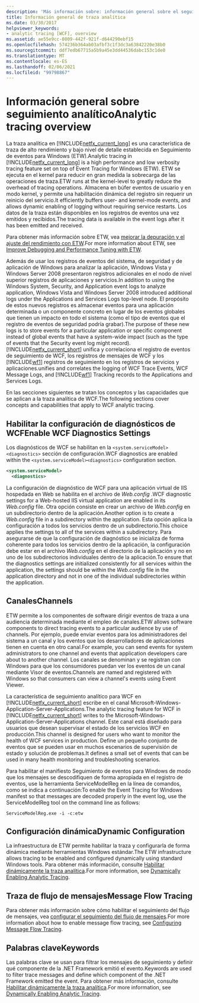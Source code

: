 ```yaml
---
description: 'Más información sobre: información general sobre el seguimiento analítico'
title: Información general de traza analítica
ms.date: 03/30/2017
helpviewer_keywords:
- analytic tracing [WCF], overview
ms.assetid: ae55e9cc-0809-442f-921f-d644290ebf15
ms.openlocfilehash: 574236b364ab03afbf3c1f3dc3a63842220e38b0
ms.sourcegitcommit: ddf7edb67715a5b9a45e3dd44536dabc153c1de0
ms.translationtype: MT
ms.contentlocale: es-ES
ms.lasthandoff: 02/06/2021
ms.locfileid: "99798867"
---
```

# <a name="analytic-tracing-overview"></a><span data-ttu-id="7a54b-103">Información general sobre seguimiento analítico</span><span class="sxs-lookup"><span data-stu-id="7a54b-103">Analytic tracing overview</span></span>

<span data-ttu-id="7a54b-104">La traza analítica en [!INCLUDE[netfx_current_long](../../../../../includes/netfx-current-long-md.md)] es una característica de traza de alto rendimiento y bajo nivel de detalle establecida en Seguimiento de eventos para Windows (ETW).</span><span class="sxs-lookup"><span data-stu-id="7a54b-104">Analytic tracing in [!INCLUDE[netfx_current_long](../../../../../includes/netfx-current-long-md.md)] is a high performance and low verbosity tracing feature set on top of Event Tracing for Windows (ETW).</span></span> <span data-ttu-id="7a54b-105">ETW se ejecuta en el kernel para reducir en gran medida la sobrecarga de las operaciones de traza.</span><span class="sxs-lookup"><span data-stu-id="7a54b-105">ETW runs at the kernel-level to greatly reduce the overhead of tracing operations.</span></span> <span data-ttu-id="7a54b-106">Almacena en búfer eventos de usuario y en modo kernel, y permite una habilitación dinámica del registro sin requerir un reinicio del servicio.</span><span class="sxs-lookup"><span data-stu-id="7a54b-106">It efficiently buffers user- and kernel-mode events, and allows dynamic enabling of logging without requiring service restarts.</span></span> <span data-ttu-id="7a54b-107">Los datos de la traza están disponibles en los registros de eventos una vez emitidos y recibidos.</span><span class="sxs-lookup"><span data-stu-id="7a54b-107">The tracing data is available in the event logs after it has been emitted and received.</span></span>

<span data-ttu-id="7a54b-108">Para obtener más información sobre ETW, vea [mejorar la depuración y el ajuste del rendimiento con ETW](/archive/msdn-magazine/2007/april/event-tracing-improve-debugging-and-performance-tuning-with-etw).</span><span class="sxs-lookup"><span data-stu-id="7a54b-108">For more information about ETW, see [Improve Debugging and Performance Tuning with ETW](/archive/msdn-magazine/2007/april/event-tracing-improve-debugging-and-performance-tuning-with-etw).</span></span>

 <span data-ttu-id="7a54b-109">Además de usar los registros de eventos del sistema, de seguridad y de aplicación de Windows para analizar la aplicación, Windows Vista y Windows Server 2008 presentaron registros adicionales en el nodo de nivel superior registros de aplicaciones y servicios.</span><span class="sxs-lookup"><span data-stu-id="7a54b-109">In addition to using the Windows System, Security, and Application event logs to analyze application, Windows Vista and Windows Server 2008 introduced additional logs under the Applications and Services Logs top-level node.</span></span> <span data-ttu-id="7a54b-110">El propósito de estos nuevos registros es almacenar eventos para una aplicación determinada o un componente concreto en lugar de los eventos globales que tienen un impacto en todo el sistema (como el tipo de eventos que el registro de eventos de seguridad podría grabar).</span><span class="sxs-lookup"><span data-stu-id="7a54b-110">The purpose of these new logs is to store events for a particular application or specific component instead of global events that have a system-wide impact (such as the type of events that the Security event log might record).</span></span> [!INCLUDE[netfx_current_short](../../../../../includes/netfx-current-short-md.md)] <span data-ttu-id="7a54b-111">unifica y correlaciona el registro de eventos de seguimiento de WCF, los registros de mensajes de WCF y los [!INCLUDE[wf1](../../../../../includes/wf1-md.md)] registros de seguimiento en los registros de servicios y aplicaciones.</span><span class="sxs-lookup"><span data-stu-id="7a54b-111">unifies and correlates the logging of WCF Trace Events, WCF Message Logs, and [!INCLUDE[wf1](../../../../../includes/wf1-md.md)] Tracking records to the Applications and Services Logs.</span></span>

<span data-ttu-id="7a54b-112">En las secciones siguientes se tratan los conceptos y las capacidades que se aplican a la traza analítica de WCF.</span><span class="sxs-lookup"><span data-stu-id="7a54b-112">The following sections cover concepts and capabilities that apply to WCF analytic tracing.</span></span>

## <a name="enable-wcf-diagnostics-settings"></a><span data-ttu-id="7a54b-113">Habilitar la configuración de diagnósticos de WCF</span><span class="sxs-lookup"><span data-stu-id="7a54b-113">Enable WCF Diagnostics Settings</span></span>

<span data-ttu-id="7a54b-114">Los diagnósticos de WCF se habilitan en la `<system.serviceModel><diagnostics>` sección de configuración.</span><span class="sxs-lookup"><span data-stu-id="7a54b-114">WCF diagnostics are enabled within the `<system.serviceModel><diagnostics>` configuration section.</span></span>

```xml
<system.serviceModel>
  <diagnostics>
```

<span data-ttu-id="7a54b-115">La configuración de diagnóstico de WCF para una aplicación virtual de IIS hospedada en Web se habilita en el archivo de *Web.config* .</span><span class="sxs-lookup"><span data-stu-id="7a54b-115">WCF diagnostic settings for a Web-hosted IIS virtual application are enabled in its *Web.config* file.</span></span> <span data-ttu-id="7a54b-116">Otra opción consiste en crear un archivo de *Web.config* en un subdirectorio dentro de la aplicación.</span><span class="sxs-lookup"><span data-stu-id="7a54b-116">Another option is to create a *Web.config* file in a subdirectory within the application.</span></span> <span data-ttu-id="7a54b-117">Esta opción aplica la configuración a todos los servicios dentro de un subdirectorio.</span><span class="sxs-lookup"><span data-stu-id="7a54b-117">This choice applies the settings to all of the services within a subdirectory.</span></span> <span data-ttu-id="7a54b-118">Para asegurarse de que la configuración de diagnóstico se inicializa de forma coherente para todos los servicios dentro de la aplicación, la configuración debe estar en el archivo *Web.config* en el directorio de la aplicación y no en uno de los subdirectorios individuales dentro de la aplicación.</span><span class="sxs-lookup"><span data-stu-id="7a54b-118">To ensure that the diagnostics settings are initialized consistently for all services within the application, the settings should be within the *Web.config* file in the application directory and not in one of the individual subdirectories within the application.</span></span>

## <a name="channels"></a><span data-ttu-id="7a54b-119">Canales</span><span class="sxs-lookup"><span data-stu-id="7a54b-119">Channels</span></span>

<span data-ttu-id="7a54b-120">ETW permite a los componentes de software dirigir eventos de traza a una audiencia determinada mediante el empleo de canales.</span><span class="sxs-lookup"><span data-stu-id="7a54b-120">ETW allows software components to direct tracing events to a particular audience by use of channels.</span></span> <span data-ttu-id="7a54b-121">Por ejemplo, puede enviar eventos para los administradores del sistema a un canal y los eventos que los desarrolladores de aplicaciones tienen en cuenta en otro canal.</span><span class="sxs-lookup"><span data-stu-id="7a54b-121">For example, you can send events for system administrators to one channel and events that application developers care about to another channel.</span></span> <span data-ttu-id="7a54b-122">Los canales se denominan y se registran con Windows para que los consumidores puedan ver los eventos de un canal mediante Visor de eventos.</span><span class="sxs-lookup"><span data-stu-id="7a54b-122">Channels are named and registered with Windows so that consumers can view a channel's events using Event Viewer.</span></span>

 <span data-ttu-id="7a54b-123">La característica de seguimiento analítico para WCF en [!INCLUDE[netfx_current_short](../../../../../includes/netfx-current-short-md.md)] escribe en el canal Microsoft-Windows-Application-Server-Applications.</span><span class="sxs-lookup"><span data-stu-id="7a54b-123">The analytic tracing feature for WCF in [!INCLUDE[netfx_current_short](../../../../../includes/netfx-current-short-md.md)] writes to the Microsoft-Windows-Application-Server-Applications channel.</span></span> <span data-ttu-id="7a54b-124">Este canal está diseñado para usuarios que desean supervisar el estado de los servicios WCF en producción.</span><span class="sxs-lookup"><span data-stu-id="7a54b-124">This channel is designed for users who want to monitor the health of WCF services in production.</span></span> <span data-ttu-id="7a54b-125">Define un pequeño conjunto de eventos que se pueden usar en muchos escenarios de supervisión de estado y solución de problemas.</span><span class="sxs-lookup"><span data-stu-id="7a54b-125">It defines a small set of events that can be used in many health monitoring and troubleshooting scenarios.</span></span>

 <span data-ttu-id="7a54b-126">Para habilitar el manifiesto Seguimiento de eventos para Windows de modo que los mensajes se descodifiquen de forma apropiada en el registro de eventos, use la herramienta ServiceModelReg en la línea de comandos, como se indica a continuación:</span><span class="sxs-lookup"><span data-stu-id="7a54b-126">To enable the Event Tracing for Windows manifest so that messages are decoded properly in the event log, use the ServiceModelReg tool on the command line as follows:</span></span>

 `ServiceModelReg.exe -i -c:etw`

## <a name="dynamic-configuration"></a><span data-ttu-id="7a54b-127">Configuración dinámica</span><span class="sxs-lookup"><span data-stu-id="7a54b-127">Dynamic Configuration</span></span>

<span data-ttu-id="7a54b-128">La infraestructura de ETW permite habilitar la traza y configurarla de forma dinámica mediante herramientas Windows estándar.</span><span class="sxs-lookup"><span data-stu-id="7a54b-128">The ETW infrastructure allows tracing to be enabled and configured dynamically using standard Windows tools.</span></span> <span data-ttu-id="7a54b-129">Para obtener más información, consulte [Habilitar dinámicamente la traza analítica](dynamically-enabling-analytic-tracing.md).</span><span class="sxs-lookup"><span data-stu-id="7a54b-129">For more information, see [Dynamically Enabling Analytic Tracing](dynamically-enabling-analytic-tracing.md).</span></span>

## <a name="message-flow-tracing"></a><span data-ttu-id="7a54b-130">Traza de flujo de mensajes</span><span class="sxs-lookup"><span data-stu-id="7a54b-130">Message Flow Tracing</span></span>

<span data-ttu-id="7a54b-131">Para obtener más información sobre cómo habilitar el seguimiento del flujo de mensajes, vea [configurar el seguimiento del flujo de mensajes](configuring-message-flow-tracing.md).</span><span class="sxs-lookup"><span data-stu-id="7a54b-131">For more information about how to enable message flow tracing, see [Configuring Message Flow Tracing](configuring-message-flow-tracing.md).</span></span>

## <a name="keywords"></a><span data-ttu-id="7a54b-132">Palabras clave</span><span class="sxs-lookup"><span data-stu-id="7a54b-132">Keywords</span></span>

<span data-ttu-id="7a54b-133">Las palabras clave se usan para filtrar los mensajes de seguimiento y definir qué componente de la .NET Framework emitió el evento.</span><span class="sxs-lookup"><span data-stu-id="7a54b-133">Keywords are used to filter trace messages and define which component of the .NET Framework emitted the event.</span></span> <span data-ttu-id="7a54b-134">Para obtener más información, consulte [Habilitar dinámicamente la traza analítica](dynamically-enabling-analytic-tracing.md).</span><span class="sxs-lookup"><span data-stu-id="7a54b-134">For more information, see [Dynamically Enabling Analytic Tracing](dynamically-enabling-analytic-tracing.md).</span></span>
